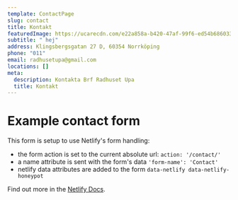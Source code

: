 ```yaml
---
template: ContactPage
slug: contact
title: Kontakt
featuredImage: https://ucarecdn.com/e22a858a-b420-47af-99f6-ed54b6860333/
subtitle: " hej"
address: Klingsbergsgatan 27 D, 60354 Norrköping
phone: "011"
email: radhusetupa@gmail.com
locations: []
meta:
  description: Kontakta Brf Radhuset Upa
  title: Kontakt
---
```


# Example contact form

This form is setup to use Netlify's form handling:

- the form action is set to the current absolute url: `action: '/contact/'`
- a name attribute is sent with the form's data `'form-name': 'Contact'`
- netlify data attributes are added to the form `data-netlify data-netlify-honeypot`

Find out more in the [Netlify Docs](https://www.netlify.com/docs/form-handling/).
